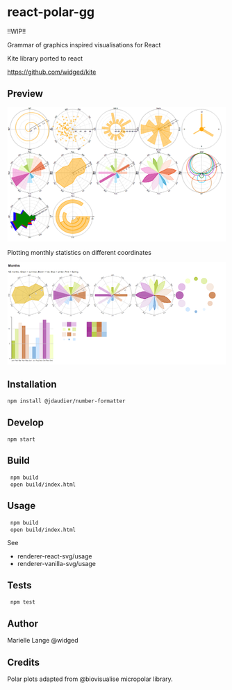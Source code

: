 # react-polar-gg

!!WIP!!

Grammar of graphics inspired visualisations for React

Kite library ported to react 

https://github.com/widged/kite

## Preview

![library preview](preview.png "Library Preview")

Plotting monthly statistics on different coordinates

![months preview](months.png "Months Preview")

## Installation

    npm install @jdaudier/number-formatter

## Develop

    npm start

## Build

     npm build
     open build/index.html

## Usage

     npm build
     open build/index.html

See 
* renderer-react-svg/usage
* renderer-vanilla-svg/usage

## Tests

     npm test

## Author

Marielle Lange @widged


## Credits

Polar plots adapted from @biovisualise micropolar library.
